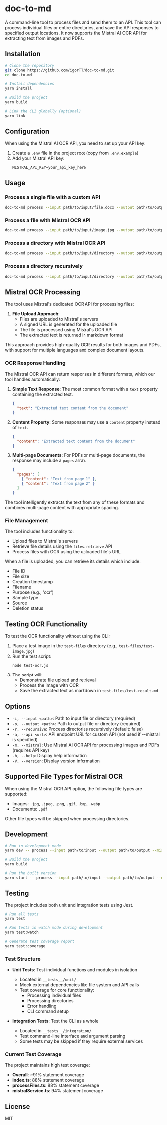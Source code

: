 # doc-to-md

A command-line tool to process files and send them to an API. This tool can process individual files or entire directories, and save the API responses to specified output locations. It now supports the Mistral AI OCR API for extracting text from images and PDFs.

## Installation

```bash
# Clone the repository
git clone https://github.com/igorTT/doc-to-md.git
cd doc-to-md

# Install dependencies
yarn install

# Build the project
yarn build

# Link the CLI globally (optional)
yarn link
```

## Configuration

When using the Mistral AI OCR API, you need to set up your API key:

1. Create a `.env` file in the project root (copy from `.env.example`)
2. Add your Mistral API key:
   ```
   MISTRAL_API_KEY=your_api_key_here
   ```

## Usage

### Process a single file with a custom API

```bash
doc-to-md process --input path/to/input/file.docx --output path/to/output/file.md --api https://your-api-endpoint.com/convert
```

### Process a file with Mistral OCR API

```bash
doc-to-md process --input path/to/input/image.jpg --output path/to/output/file.md --mistral
```

### Process a directory with Mistral OCR API

```bash
doc-to-md process --input path/to/input/directory --output path/to/output/directory --mistral
```

### Process a directory recursively

```bash
doc-to-md process --input path/to/input/directory --output path/to/output/directory --recursive --mistral
```

## Mistral OCR Processing

The tool uses Mistral's dedicated OCR API for processing files:

1. **File Upload Approach**:
   - Files are uploaded to Mistral's servers
   - A signed URL is generated for the uploaded file
   - The file is processed using Mistral's OCR API
   - The extracted text is returned in markdown format

This approach provides high-quality OCR results for both images and PDFs, with support for multiple languages and complex document layouts.

### OCR Response Handling

The Mistral OCR API can return responses in different formats, which our tool handles automatically:

1. **Simple Text Response**: The most common format with a `text` property containing the extracted text.

   ```json
   {
     "text": "Extracted text content from the document"
   }
   ```

2. **Content Property**: Some responses may use a `content` property instead of `text`.

   ```json
   {
     "content": "Extracted text content from the document"
   }
   ```

3. **Multi-page Documents**: For PDFs or multi-page documents, the response may include a `pages` array.
   ```json
   {
     "pages": [
       { "content": "Text from page 1" },
       { "content": "Text from page 2" }
     ]
   }
   ```

The tool intelligently extracts the text from any of these formats and combines multi-page content with appropriate spacing.

### File Management

The tool includes functionality to:

- Upload files to Mistral's servers
- Retrieve file details using the `files.retrieve` API
- Process files with OCR using the uploaded file's URL

When a file is uploaded, you can retrieve its details which include:

- File ID
- File size
- Creation timestamp
- Filename
- Purpose (e.g., 'ocr')
- Sample type
- Source
- Deletion status

## Testing OCR Functionality

To test the OCR functionality without using the CLI:

1. Place a test image in the `test-files` directory (e.g., `test-files/test-image.jpg`)
2. Run the test script:
   ```bash
   node test-ocr.js
   ```
3. The script will:
   - Demonstrate file upload and retrieval
   - Process the image with OCR
   - Save the extracted text as markdown in `test-files/test-result.md`

## Options

- `-i, --input <path>`: Path to input file or directory (required)
- `-o, --output <path>`: Path to output file or directory (required)
- `-r, --recursive`: Process directories recursively (default: false)
- `-a, --api <url>`: API endpoint URL for custom API (not used if --mistral is specified)
- `-m, --mistral`: Use Mistral AI OCR API for processing images and PDFs (requires API key)
- `-h, --help`: Display help information
- `-V, --version`: Display version information

## Supported File Types for Mistral OCR

When using the Mistral OCR API option, the following file types are supported:

- Images: `.jpg`, `.jpeg`, `.png`, `.gif`, `.bmp`, `.webp`
- Documents: `.pdf`

Other file types will be skipped when processing directories.

## Development

```bash
# Run in development mode
yarn dev -- process --input path/to/input --output path/to/output --mistral

# Build the project
yarn build

# Run the built version
yarn start -- process --input path/to/input --output path/to/output --mistral
```

## Testing

The project includes both unit and integration tests using Jest.

```bash
# Run all tests
yarn test

# Run tests in watch mode during development
yarn test:watch

# Generate test coverage report
yarn test:coverage
```

### Test Structure

- **Unit Tests**: Test individual functions and modules in isolation

  - Located in `__tests__/unit/`
  - Mock external dependencies like file system and API calls
  - Test coverage for core functionality:
    - Processing individual files
    - Processing directories
    - Error handling
    - CLI command setup

- **Integration Tests**: Test the CLI as a whole
  - Located in `__tests__/integration/`
  - Test command-line interface and argument parsing
  - Some tests may be skipped if they require external services

### Current Test Coverage

The project maintains high test coverage:

- **Overall**: ~91% statement coverage
- **index.ts**: 88% statement coverage
- **processFiles.ts**: 88% statement coverage
- **mistralService.ts**: 94% statement coverage

## License

MIT
